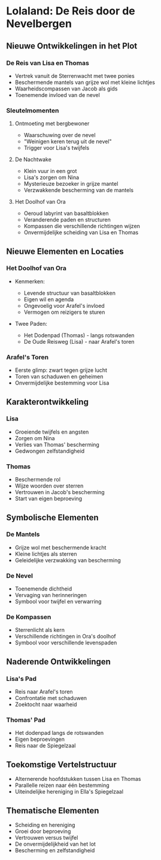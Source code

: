 # Lolaland: De Reis door de Nevelbergen



## Nieuwe Ontwikkelingen in het Plot

### De Reis van Lisa en Thomas
- Vertrek vanuit de Sterrenwacht met twee ponies
- Beschermende mantels van grijze wol met kleine lichtjes
- Waarheidscompassen van Jacob als gids
- Toenemende invloed van de nevel

### Sleutelmomenten
1. Ontmoeting met bergbewoner
   - Waarschuwing over de nevel
   - "Weinigen keren terug uit de nevel"
   - Trigger voor Lisa's twijfels

2. De Nachtwake
   - Klein vuur in een grot
   - Lisa's zorgen om Nina
   - Mysterieuze bezoeker in grijze mantel
   - Verzwakkende bescherming van de mantels

3. Het Doolhof van Ora
   - Oeroud labyrint van basaltblokken
   - Veranderende paden en structuren
   - Kompassen die verschillende richtingen wijzen
   - Onvermijdelijke scheiding van Lisa en Thomas

## Nieuwe Elementen en Locaties

### Het Doolhof van Ora
- Kenmerken:
  * Levende structuur van basaltblokken
  * Eigen wil en agenda
  * Ongevoelig voor Arafel's invloed
  * Vermogen om reizigers te sturen

- Twee Paden:
  * Het Dodenpad (Thomas) - langs rotswanden
  * De Oude Reisweg (Lisa) - naar Arafel's toren

### Arafel's Toren
- Eerste glimp: zwart tegen grijze lucht
- Toren van schaduwen en geheimen
- Onvermijdelijke bestemming voor Lisa

## Karakterontwikkeling

### Lisa
- Groeiende twijfels en angsten
- Zorgen om Nina
- Verlies van Thomas' bescherming
- Gedwongen zelfstandigheid

### Thomas
- Beschermende rol
- Wijze woorden over sterren
- Vertrouwen in Jacob's bescherming
- Start van eigen beproeving

## Symbolische Elementen

### De Mantels
- Grijze wol met beschermende kracht
- Kleine lichtjes als sterren
- Geleidelijke verzwakking van bescherming

### De Nevel
- Toenemende dichtheid
- Vervaging van herinneringen
- Symbool voor twijfel en verwarring

### De Kompassen
- Sterrenlicht als kern
- Verschillende richtingen in Ora's doolhof
- Symbool voor verschillende levenspaden

## Naderende Ontwikkelingen

### Lisa's Pad
- Reis naar Arafel's toren
- Confrontatie met schaduwen
- Zoektocht naar waarheid

### Thomas' Pad
- Het dodenpad langs de rotswanden
- Eigen beproevingen
- Reis naar de Spiegelzaal

## Toekomstige Vertelstructuur
- Alternerende hoofdstukken tussen Lisa en Thomas
- Parallelle reizen naar één bestemming
- Uiteindelijke hereniging in Ella's Spiegelzaal

## Thematische Elementen
- Scheiding en hereniging
- Groei door beproeving
- Vertrouwen versus twijfel
- De onvermijdelijkheid van het lot
- Bescherming en zelfstandigheid